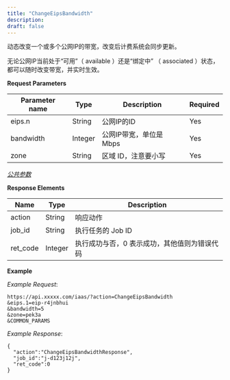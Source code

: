 ```yaml
---
title: "ChangeEipsBandwidth"
description: 
draft: false
---
```




动态改变一个或多个公网IP的带宽，改变后计费系统会同步更新。

无论公网IP当前处于“可用”（ available ）还是“绑定中” （ associated ）状态，都可以随时改变带宽，并实时生效。

**Request Parameters**

| Parameter name | Type | Description | Required |
| --- | --- | --- | --- |
| eips.n | String | 公网IP的ID | Yes |
| bandwidth | Integer | 公网IP带宽，单位是 Mbps | Yes |
| zone | String | 区域 ID，注意要小写 | Yes |

[_公共参数_](../../../parameters/)

**Response Elements**

| Name | Type | Description |
| --- | --- | --- |
| action | String | 响应动作 |
| job_id | String | 执行任务的 Job ID |
| ret_code | Integer | 执行成功与否，0 表示成功，其他值则为错误代码 |

**Example**

_Example Request_:

```
https://api.xxxxx.com/iaas/?action=ChangeEipsBandwidth
&eips.1=eip-r4jnbhui
&bandwidth=5
&zone=pek3a
&COMMON_PARAMS
```

_Example Response_:

```
{
  "action":"ChangeEipsBandwidthResponse",
  "job_id":"j-d123j12j",
  "ret_code":0
}
```
